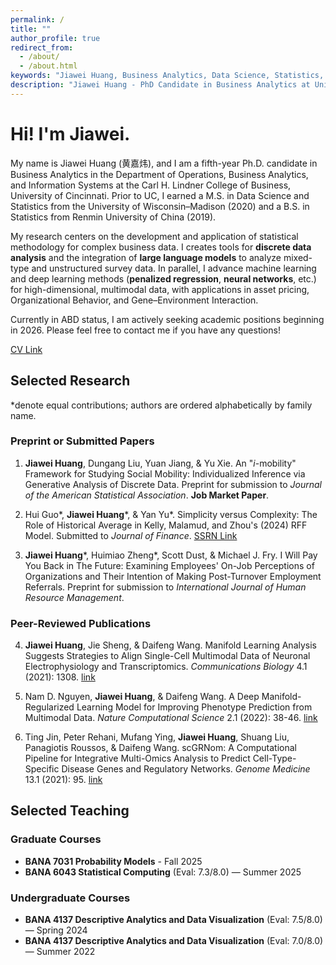 ```yaml
---
permalink: /
title: ""
author_profile: true
redirect_from: 
  - /about/
  - /about.html
keywords: "Jiawei Huang, Business Analytics, Data Science, Statistics, Machine Learning, University of Cincinnati, PhD Candidate, Research, Publications, Statistical Methods, Academic Research, Carl H. Lindner College of Business, OBAIS Department, Department of Operations, Business Analytics, and Information Systems"
description: "Jiawei Huang - PhD Candidate in Business Analytics at University of Cincinnati. Researcher in statistical methods and machine learning on Business Applications."
---
```


# Hi! I'm Jiawei.

My name is Jiawei Huang (黄嘉炜), and I am a fifth-year Ph.D. candidate in Business Analytics in the Department of Operations, Business Analytics, and Information Systems at the Carl H. Lindner College of Business, University of Cincinnati. Prior to UC, I earned a M.S. in Data Science and Statistics from the University of Wisconsin–Madison (2020) and a B.S. in Statistics from Renmin University of China (2019).

My research centers on the development and application of statistical methodology for complex business data. I creates tools for **discrete data analysis** and the integration of **large language models** to analyze mixed-type and unstructured survey data. In parallel, I advance machine learning and deep learning methods (**penalized regression**, **neural networks**, etc.) for high-dimensional, multimodal data, with applications in asset pricing, Organizational Behavior, and Gene–Environment Interaction. 

Currently in ABD status, I am actively seeking academic positions beginning in 2026. Please feel free to contact me if you have any questions!

[CV Link](/files/CV_Jiawei_Huang_UC.pdf)

## Selected Research

*denote equal contributions; authors are ordered alphabetically by family name.

### Preprint or Submitted Papers

1. **Jiawei Huang**, Dungang Liu, Yuan Jiang, & Yu Xie. An "*i*-mobility" Framework for Studying Social Mobility: Individualized Inference via Generative Analysis of Discrete Data. Preprint for submission to *Journal of the American Statistical Association*. **Job Market Paper**.

2. Hui Guo\*, **Jiawei Huang**\*, & Yan Yu\*. Simplicity versus Complexity: The Role of Historical Average in Kelly, Malamud, and Zhou's (2024) RFF Model. Submitted to *Journal of Finance*. [SSRN Link](https://papers.ssrn.com/sol3/papers.cfm?abstract_id=5489967)

3. **Jiawei Huang**\*, Huimiao Zheng\*, Scott Dust, & Michael J. Fry. I Will Pay You Back in The Future: Examining Employees' On-Job Perceptions of Organizations and Their Intention of Making Post-Turnover Employment Referrals. Preprint for submission to *International Journal of Human Resource Management*.

### Peer-Reviewed Publications

4. **Jiawei Huang**, Jie Sheng, & Daifeng Wang. Manifold Learning Analysis Suggests Strategies to Align Single-Cell Multimodal Data of Neuronal Electrophysiology and Transcriptomics. *Communications Biology* 4.1 (2021): 1308. [link](https://www.nature.com/articles/s42003-021-02807-6)

5. Nam D. Nguyen, **Jiawei Huang**, & Daifeng Wang. A Deep Manifold-Regularized Learning Model for Improving Phenotype Prediction from Multimodal Data. *Nature Computational Science* 2.1 (2022): 38-46. [link](https://www.nature.com/articles/s43588-021-00185-x)

6. Ting Jin, Peter Rehani, Mufang Ying, **Jiawei Huang**, Shuang Liu, Panagiotis Roussos, & Daifeng Wang. scGRNom: A Computational Pipeline for Integrative Multi-Omics Analysis to Predict Cell-Type-Specific Disease Genes and Regulatory Networks. *Genome Medicine* 13.1 (2021): 95. [link](https://link.springer.com/article/10.1186/s13073-021-00908-9)

## Selected Teaching

### Graduate Courses
- **BANA 7031 Probability Models** - Fall 2025
- **BANA 6043 Statistical Computing** (Eval: 7.3/8.0) — Summer 2025

### Undergraduate Courses
- **BANA 4137 Descriptive Analytics and Data Visualization** (Eval: 7.5/8.0) — Spring 2024
- **BANA 4137 Descriptive Analytics and Data Visualization** (Eval: 7.0/8.0) — Summer 2022
